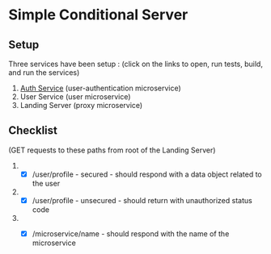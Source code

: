 # Simple Conditional Server

## Setup

Three services have been setup :
(click on the links to open, run tests, build, and run the services)

1. [Auth Service](/auth_service)  (user-authentication microservice)
2. User Service  (user microservice)
3. Landing Server  (proxy microservice)

## Checklist
(GET requests to these paths from root of the Landing Server)

1. - [x] /user/profile - secured - should respond with a data object related to the user
2. - [x] /user/profile - unsecured - should return with unauthorized status code
3. - [x] /microservice/name - should respond with the name of the microservice
 

